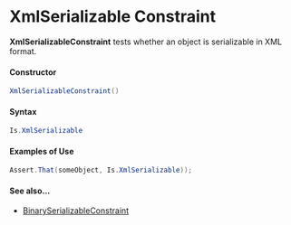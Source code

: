 # XmlSerializable Constraint


**XmlSerializableConstraint** tests whether an object is serializable in XML format.

#### Constructor

```csharp
XmlSerializableConstraint()
```

#### Syntax

```csharp
Is.XmlSerializable
```

#### Examples of Use

```csharp
Assert.That(someObject, Is.XmlSerializable));
```

#### See also...
 * [BinarySerializableConstraint](BinarySerializableConstraint.md)
